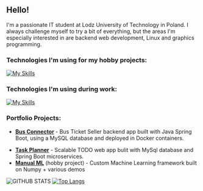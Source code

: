 ## Hello!

I'm a passionate IT student at Lodz University of Technology in Poland.
I always challenge myself to try a bit of everything, but the areas I'm especially interested in are backend web development, Linux and graphics programming.

### Technologies I'm using for my hobby projects:
[![My Skills](https://skillicons.dev/icons?i=cpp,cmake,python,godot,linux,bash,blender,opengl)](https://skillicons.dev)

### Technologies I'm using during work:
[![My Skills](https://skillicons.dev/icons?i=java,spring,docker,git,github,idea,maven,mysql,postman,selenium)](https://skillicons.dev)

### Portfolio Projects:

* __[Bus Connector](https://github.com/mat-kubiak/bus-connector)__ - Bus Ticket Seller backend app built with Java Spring Boot, using a MySQL database and deployed in Docker containers.
<!-- * __[Terminal Snake](https://github.com/mat-kubiak/Terminal-Snake)__ - Terminal snake game clone made for Lodz University of Technology OOP Project. Made in C++ with Ncurses and Boost libraries. -->
* __[Task Planner](https://github.com/mat-kubiak/task-planner)__ - Scalable TODO web app bulit with MySql database and Spring Boot microservices.
* __[Manual ML](https://github.com/mat-kubiak/Manual-ML)__ (hobby project) - Custom Machine Learning framework built on Numpy + various demos

![GITHUB STATS](https://github-readme-stats.vercel.app/api?username=mat-kubiak&show_icons=true&theme=github_dark&hide_border=true&hide=issues)
[![Top Langs](https://github-readme-stats.vercel.app/api/top-langs/?username=mat-kubiak&layout=compact&theme=github_dark&hide_border=true)](https://github.com/anuraghazra/github-readme-stats)
